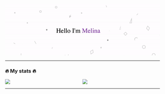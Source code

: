 <p align="center">
  <img src="https://github.com/Melinaaam/Melinaaam/blob/main/imgs/acc_git.gif" alt="Hi, I'm Melina 👋 ">
</p>

___

### :fire: My stats :fire: 
<div style="display:flex;justify-content:space-evenly;align-items:baseline;">
  
<img width=400 src='https://github-readme-streak-stats.herokuapp.com/?user=Melinaaam&theme=vue-white&hide_border=true' />

<img width=400 src='https://github-readme-stats.vercel.app/api/top-langs/?username=Melinaaam&theme=vue-dark&show_icons=true&hide_border=true&layout=compact' />

</div>

___
<!--
<img width=400 src='https://github-readme-stats.vercel.app/api?username=Melinaaam&theme=vue-dark&show_icons=true&hide_border=true&count_private=true' />
**Melinaaam/Melinaaam** is a ✨ _special_ ✨ repository because its `README.md` (this file) appears on your GitHub profile.

Here are some ideas to get you started:

- 🔭 I’m currently working on ...
- 🌱 I’m currently learning ...
- 👯 I’m looking to collaborate on ...
- 🤔 I’m looking for help with ...
- 💬 Ask me about ...
- 📫 How to reach me: ...
- 😄 Pronouns: ...
- ⚡ Fun fact: ...
-->
